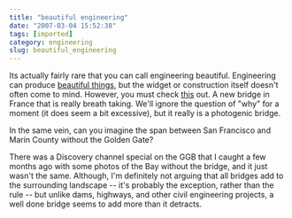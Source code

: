 ```yaml
---
title: "beautiful engineering"
date: "2007-03-04 15:52:38"
tags: [imported]
category: engineering
slug: beautiful_engineering
---
```

	
Its actually fairly rare that you can call engineering beautiful.  Engineering can produce <a href="http://antwrp.gsfc.nasa.gov/apod/ap070218.html" title="Long live Hubble">beautiful things</a>, but the widget or construction itself doesn't often come to mind.  However, you must check <a href="http://thrillingwonder.blogspot.com/2007/02/construction-of-worlds-highest-bridge.html" title="Bridge above the clouds">this</a> out.  A new bridge in France that is really breath taking.  We'll ignore the question of "why" for a moment (it does seem a bit excessive), but it really is a photogenic bridge.

In the same vein, can you imagine the span between San Francisco and Marin County without the Golden Gate?

There was a Discovery channel special on the GGB that I caught a few months ago with some photos of the Bay without the bridge, and it just wasn't the same.  Although, I'm definitely not arguing that all bridges add to the surrounding landscape -- it's probably the exception, rather than the rule -- but unlike dams, highways, and other civil engineering projects, a well done bridge seems to add more than it detracts.
